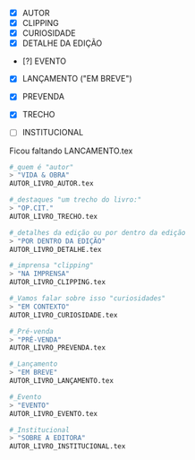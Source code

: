 - [x] AUTOR
- [x] CLIPPING
- [x] CURIOSIDADE
- [x] DETALHE DA EDIÇÃO
- [?] EVENTO  
- [x] LANÇAMENTO ("EM BREVE")
- [x] PREVENDA
- [x] TRECHO

- [ ] INSTITUCIONAL


Ficou faltando LANCAMENTO.tex

```sh
#_quem é "autor"
> "VIDA & OBRA"
AUTOR_LIVRO_AUTOR.tex

#_destaques "um trecho do livro:"
> "OP.CIT."
AUTOR_LIVRO_TRECHO.tex

#_detalhes da edição ou por dentro da edição
> "POR DENTRO DA EDIÇÃO"
AUTOR_LIVRO_DETALHE.tex

#_imprensa "clipping"
> "NA IMPRENSA"
AUTOR_LIVRO_CLIPPING.tex

#_Vamos falar sobre isso "curiosidades"
> "EM CONTEXTO"
AUTOR_LIVRO_CURIOSIDADE.tex

#_Pré-venda
> "PRÉ-VENDA"
AUTOR_LIVRO_PREVENDA.tex

#_Lançamento
> "EM BREVE"
AUTOR_LIVRO_LANÇAMENTO.tex

#_Evento
> "EVENTO"
AUTOR_LIVRO_EVENTO.tex

#_Institucional
> "SOBRE A EDITORA"
AUTOR_LIVRO_INSTITUCIONAL.tex
```
